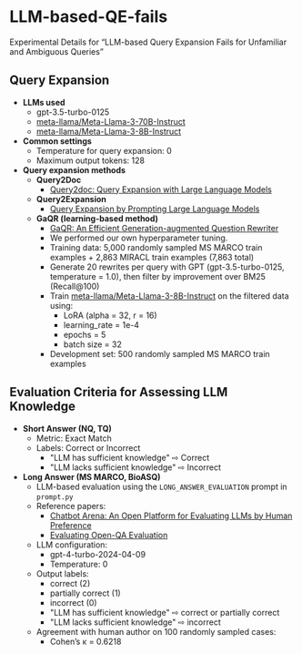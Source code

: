 # LLM-based-QE-fails  
Experimental Details for “LLM-based Query Expansion Fails for Unfamiliar and Ambiguous Queries”

## Query Expansion
- **LLMs used**  
  - gpt-3.5-turbo-0125  
  - [meta-llama/Meta-Llama-3-70B-Instruct](https://huggingface.co/meta-llama/Meta-Llama-3-70B-Instruct)  
  - [meta-llama/Meta-Llama-3-8B-Instruct](https://huggingface.co/meta-llama/Meta-Llama-3-8B-Instruct)  
- **Common settings**  
  - Temperature for query expansion: 0  
  - Maximum output tokens: 128  
- **Query expansion methods**  
  - **Query2Doc**  
    - [Query2doc: Query Expansion with Large Language Models](https://aclanthology.org/2023.emnlp-main.585/)  
  - **Query2Expansion**  
    - [Query Expansion by Prompting Large Language Models](https://arxiv.org/abs/2305.03653)  
  - **GaQR (learning-based method)**  
    - [GaQR: An Efficient Generation-augmented Question Rewriter](https://dl.acm.org/doi/10.1145/3627673.3679930)  
    - We performed our own hyperparameter tuning.  
    - Training data: 5,000 randomly sampled MS MARCO train examples + 2,863 MIRACL train examples (7,863 total)  
    - Generate 20 rewrites per query with GPT (gpt-3.5-turbo-0125, temperature = 1.0), then filter by improvement over BM25 (Recall@100)  
    - Train [meta-llama/Meta-Llama-3-8B-Instruct](https://huggingface.co/meta-llama/Meta-Llama-3-8B-Instruct) on the filtered data using:  
      - LoRA (alpha = 32, r = 16)  
      - learning_rate = 1e-4  
      - epochs = 5  
      - batch size = 32  
    - Development set: 500 randomly sampled MS MARCO train examples  

## Evaluation Criteria for Assessing LLM Knowledge
- **Short Answer (NQ, TQ)**  
  - Metric: Exact Match  
  - Labels: Correct or Incorrect  
    - "LLM has sufficient knowledge" ⇨ Correct  
    - "LLM lacks sufficient knowledge" ⇨ Incorrect  
- **Long Answer (MS MARCO, BioASQ)**  
  - LLM-based evaluation using the `LONG_ANSWER_EVALUATION` prompt in `prompt.py`  
  - Reference papers:  
    - [Chatbot Arena: An Open Platform for Evaluating LLMs by Human Preference](https://arxiv.org/abs/2403.04132)  
    - [Evaluating Open-QA Evaluation](https://proceedings.neurips.cc/paper_files/paper/2023/file/f323d594aa5d2c68154433a131c07959-Paper-Datasets_and_Benchmarks.pdf)  
  - LLM configuration:  
    - gpt-4-turbo-2024-04-09  
    - Temperature: 0  
  - Output labels:  
    - correct (2)  
    - partially correct (1)  
    - incorrect (0)  
    - "LLM has sufficient knowledge" ⇨ correct or partially correct  
    - "LLM lacks sufficient knowledge" ⇨ incorrect  
  - Agreement with human author on 100 randomly sampled cases:  
    - Cohen’s κ = 0.6218  
